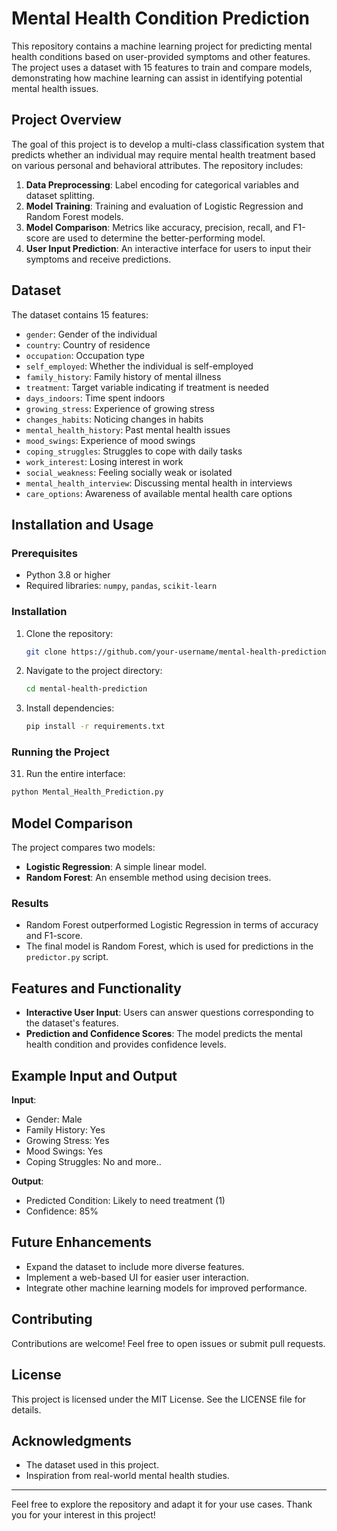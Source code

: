 # Mental Health Condition Prediction

This repository contains a machine learning project for predicting mental health conditions based on user-provided symptoms and other features. The project uses a dataset with 15 features to train and compare models, demonstrating how machine learning can assist in identifying potential mental health issues.

## Project Overview
The goal of this project is to develop a multi-class classification system that predicts whether an individual may require mental health treatment based on various personal and behavioral attributes. The repository includes:

1. **Data Preprocessing**: Label encoding for categorical variables and dataset splitting.
2. **Model Training**: Training and evaluation of Logistic Regression and Random Forest models.
3. **Model Comparison**: Metrics like accuracy, precision, recall, and F1-score are used to determine the better-performing model.
4. **User Input Prediction**: An interactive interface for users to input their symptoms and receive predictions.

## Dataset
The dataset contains 15 features:
- `gender`: Gender of the individual
- `country`: Country of residence
- `occupation`: Occupation type
- `self_employed`: Whether the individual is self-employed
- `family_history`: Family history of mental illness
- `treatment`: Target variable indicating if treatment is needed
- `days_indoors`: Time spent indoors
- `growing_stress`: Experience of growing stress
- `changes_habits`: Noticing changes in habits
- `mental_health_history`: Past mental health issues
- `mood_swings`: Experience of mood swings
- `coping_struggles`: Struggles to cope with daily tasks
- `work_interest`: Losing interest in work
- `social_weakness`: Feeling socially weak or isolated
- `mental_health_interview`: Discussing mental health in interviews
- `care_options`: Awareness of available mental health care options


## Installation and Usage

### Prerequisites
- Python 3.8 or higher
- Required libraries: `numpy`, `pandas`, `scikit-learn`

### Installation
1. Clone the repository:
   ```bash
   git clone https://github.com/your-username/mental-health-prediction.git
   ```
2. Navigate to the project directory:
   ```bash
   cd mental-health-prediction
   ```
3. Install dependencies:
   ```bash
   pip install -r requirements.txt
   ```

### Running the Project
31. Run the entire interface:
   ```bash
   python Mental_Health_Prediction.py
   ```

## Model Comparison
The project compares two models:
- **Logistic Regression**: A simple linear model.
- **Random Forest**: An ensemble method using decision trees.

### Results
- Random Forest outperformed Logistic Regression in terms of accuracy and F1-score.
- The final model is Random Forest, which is used for predictions in the `predictor.py` script.

## Features and Functionality
- **Interactive User Input**: Users can answer questions corresponding to the dataset's features.
- **Prediction and Confidence Scores**: The model predicts the mental health condition and provides confidence levels.

## Example Input and Output
**Input**:
- Gender: Male
- Family History: Yes
- Growing Stress: Yes
- Mood Swings: Yes
- Coping Struggles: No and more..

**Output**:
- Predicted Condition: Likely to need treatment (1)
- Confidence: 85%

## Future Enhancements
- Expand the dataset to include more diverse features.
- Implement a web-based UI for easier user interaction.
- Integrate other machine learning models for improved performance.

## Contributing
Contributions are welcome! Feel free to open issues or submit pull requests.

## License
This project is licensed under the MIT License. See the LICENSE file for details.

## Acknowledgments
- The dataset used in this project.
- Inspiration from real-world mental health studies.

---

Feel free to explore the repository and adapt it for your use cases. Thank you for your interest in this project!

